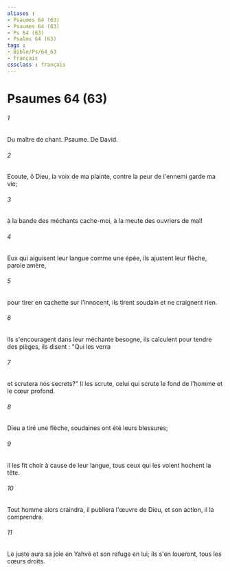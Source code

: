 ```yaml
---
aliases : 
- Psaumes 64 (63)
- Psaumes 64 (63)
- Ps 64 (63)
- Psalms 64 (63)
tags : 
- Bible/Ps/64_63
- français
cssclass : français
---
```


# Psaumes 64 (63)

###### 1
Du maître de chant. Psaume. De David.
###### 2
Ecoute, ô Dieu, la voix de ma plainte, contre la peur de l'ennemi garde ma vie;
###### 3
à la bande des méchants cache-moi, à la meute des ouvriers de mal!
###### 4
Eux qui aiguisent leur langue comme une épée, ils ajustent leur flèche, parole amère,
###### 5
pour tirer en cachette sur l'innocent, ils tirent soudain et ne craignent rien.
###### 6
Ils s'encouragent dans leur méchante besogne, ils calculent pour tendre des pièges, ils disent : "Qui les verra
###### 7
et scrutera nos secrets?" Il les scrute, celui qui scrute le fond de l'homme et le cœur profond.
###### 8
Dieu a tiré une flèche, soudaines ont été leurs blessures;
###### 9
il les fit choir à cause de leur langue, tous ceux qui les voient hochent la tête.
###### 10
Tout homme alors craindra, il publiera l'œuvre de Dieu, et son action, il la comprendra.
###### 11
Le juste aura sa joie en Yahvé et son refuge en lui; ils s'en loueront, tous les cœurs droits.
